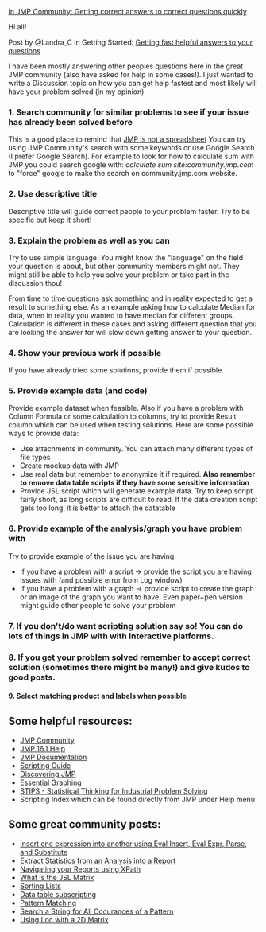 [In JMP Community: Getting correct answers to correct questions quickly](https://community.jmp.com/t5/Discussions/Getting-correct-answers-to-correct-questions-quickly/m-p/550097)


Hi all!

Post by @Landra_C in Getting Started:
[Getting fast helpful answers to your questions](https://community.jmp.com/t5/Getting-Started/Getting-fast-helpful-answers-to-your-questions/ta-p/28583)

I have been mostly answering other peoples questions here in the great JMP community (also have asked for help in some cases!). I just wanted to write a Discussion topic on how you can get help fastest and most likely will have your problem solved (in my opinion). 

### 1. Search community for similar problems to see if your issue has already been solved before 
This is a good place to remind that [JMP is not a spreadsheet](https://community.jmp.com/t5/Discussions/JMP-is-Not-a-Spreadsheet/m-p/214307)
You can try using JMP Community's search with some keywords or use Google Search (I prefer Google Search). For example to look for how to calculate sum with JMP you could search google with: _calculate sum site:community.jmp.com_ to "force" google to make the search on community.jmp.com website.

### 2. Use descriptive title
Descriptive title will guide correct people to your problem faster. Try to be specific but keep it short!

### 3. Explain the problem as well as you can
Try to use simple language. You might know the "language" on the field your question is about, but other community members might not. They might still be able to help you solve your problem or take part in the discussion thou!

From time to time questions ask something and in reality expected to get a result to something else. As an example asking how to calculate Median for data, when in reality you wanted to have median for different groups. Calculation is different in these cases and asking different question that you are looking the answer for will slow down getting answer to your question.

### 4. Show your previous work if possible
If you have already tried some solutions, provide them if possible. 

### 5. Provide example data (and code)
Provide example dataset when feasible. Also if you have a problem with Column Formula or some calculation to columns, try to provide Result column which can be used when testing solutions.
Here are some possible ways to provide data:
* Use attachments in community. You can attach many different types of file types
* Create mockup data with JMP
* Use real data but remember to anonymize it if required. **Also remember to remove data table scripts if they have some sensitive information**
* Provide JSL script which will generate example data. Try to keep script fairly short, as long scripts are difficult to read. If the data creation script gets too long, it is better to attach the datatable

### 6. Provide example of the analysis/graph you have problem with
Try to provide example of the issue you are having.
* If you have a problem with a script -> provide the script you are having issues with (and possible error from Log window)
* If you have a problem with a graph -> provide script to create the graph or an image of the graph you want to have. Even paper+pen version might guide other people to solve your problem

### 7. If you don't/do want scripting solution say so! You can do lots of things in JMP with with Interactive platforms.

### 8. If you get your problem solved remember to accept correct solution (sometimes there might be many!) and give kudos to good posts.

#### 9. Select matching product and labels when possible

## Some helpful resources:
* [JMP Community](https://community.jmp.com/)
* [JMP 16.1 Help](https://www.jmp.com/support/help/en/16.1/)
* [JMP Documentation](https://www.jmp.com/en_us/support/jmp-documentation.html)
* [Scripting Guide](https://www.jmp.com/content/dam/jmp/documents/en/support/jmp161/scripting-guide.pdf)
* [Discovering JMP](https://www.jmp.com/content/dam/jmp/documents/en/support/jmp161/discovering-jmp.pdf)
* [Essential Graphing](https://www.jmp.com/content/dam/jmp/documents/en/support/jmp161/essential-graphing.pdf)
* [STIPS - Statistical Thinking for Industrial Problem Solving](https://www.jmp.com/en_us/online-statistics-course.html)
* Scripting Index which can be found directly from JMP under Help menu

## Some great community posts:
* [Insert one expression into another using Eval Insert, Eval Expr, Parse, and Substitute](https://community.jmp.com/t5/JSL-Cookbook/Insert-one-expression-into-another-using-Eval-Insert-Eval-Expr/ta-p/48998)
* [Extract Statistics from an Analysis into a Report](https://community.jmp.com/t5/JSL-Cookbook/Extract-Statistics-from-an-Analysis-into-a-Report/ta-p/41547)
* [Navigating your Reports using XPath](https://community.jmp.com/t5/JMPer-Cable/Navigating-your-reports-using-XPath/ba-p/219099)
* [What is the JSL Matrix](https://community.jmp.com/t5/Uncharted/What-is-the-JSL-Matrix/ba-p/33349)
* [Sorting Lists](https://community.jmp.com/t5/JSL-Cookbook/Sorting-Lists/ta-p/240795)
* [Data table subscripting](https://community.jmp.com/t5/Uncharted/Data-table-subscripting/ba-p/21013)
* [Pattern Matching](https://community.jmp.com/t5/Uncharted/Pattern-Matching/ba-p/21005)
* [Search a String for All Occurances of a Pattern](https://community.jmp.com/t5/JSL-Cookbook/Search-a-string-for-all-occurrences-of-a-pattern/ta-p/79761)
* [Using Loc with a 2D Matrix](https://community.jmp.com/t5/JSL-Cookbook/Using-Loc-with-a-2D-Matrix/ta-p/195207)
